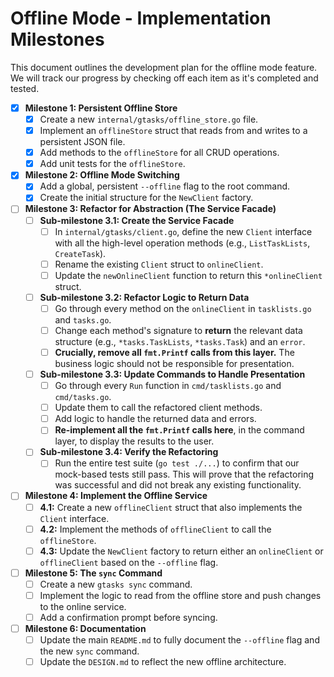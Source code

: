 # Offline Mode - Implementation Milestones

This document outlines the development plan for the offline mode feature. We will track our progress by checking off each item as it's completed and tested.

- [x] **Milestone 1: Persistent Offline Store**
  - [x] Create a new `internal/gtasks/offline_store.go` file.
  - [x] Implement an `offlineStore` struct that reads from and writes to a persistent JSON file.
  - [x] Add methods to the `offlineStore` for all CRUD operations.
  - [x] Add unit tests for the `offlineStore`.

- [x] **Milestone 2: Offline Mode Switching**
  - [x] Add a global, persistent `--offline` flag to the root command.
  - [x] Create the initial structure for the `NewClient` factory.

- [ ] **Milestone 3: Refactor for Abstraction (The Service Facade)**
  - [ ] **Sub-milestone 3.1: Create the Service Facade**
    - [ ] In `internal/gtasks/client.go`, define the new `Client` interface with all the high-level operation methods (e.g., `ListTaskLists`, `CreateTask`).
    - [ ] Rename the existing `Client` struct to `onlineClient`.
    - [ ] Update the `newOnlineClient` function to return this `*onlineClient` struct.
  - [ ] **Sub-milestone 3.2: Refactor Logic to Return Data**
    - [ ] Go through every method on the `onlineClient` in `tasklists.go` and `tasks.go`.
    - [ ] Change each method's signature to **return** the relevant data structure (e.g., `*tasks.TaskLists`, `*tasks.Task`) and an `error`.
    - [ ] **Crucially, remove all `fmt.Printf` calls from this layer.** The business logic should not be responsible for presentation.
  - [ ] **Sub-milestone 3.3: Update Commands to Handle Presentation**
    - [ ] Go through every `Run` function in `cmd/tasklists.go` and `cmd/tasks.go`.
    - [ ] Update them to call the refactored client methods.
    - [ ] Add logic to handle the returned data and errors.
    - [ ] **Re-implement all the `fmt.Printf` calls here**, in the command layer, to display the results to the user.
  - [ ] **Sub-milestone 3.4: Verify the Refactoring**
    - [ ] Run the entire test suite (`go test ./...`) to confirm that our mock-based tests still pass. This will prove that the refactoring was successful and did not break any existing functionality.

- [ ] **Milestone 4: Implement the Offline Service**
  - [ ] **4.1:** Create a new `offlineClient` struct that also implements the `Client` interface.
  - [ ] **4.2:** Implement the methods of `offlineClient` to call the `offlineStore`.
  - [ ] **4.3:** Update the `NewClient` factory to return either an `onlineClient` or `offlineClient` based on the `--offline` flag.

- [ ] **Milestone 5: The `sync` Command**
  - [ ] Create a new `gtasks sync` command.
  - [ ] Implement the logic to read from the offline store and push changes to the online service.
  - [ ] Add a confirmation prompt before syncing.

- [ ] **Milestone 6: Documentation**
  - [ ] Update the main `README.md` to fully document the `--offline` flag and the new `sync` command.
  - [ ] Update the `DESIGN.md` to reflect the new offline architecture.
